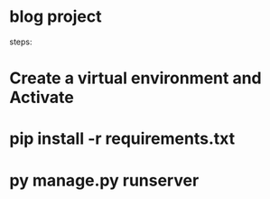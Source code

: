 # blog project

steps:

# Create a virtual environment and Activate
# pip install -r  requirements.txt
# py manage.py runserver
